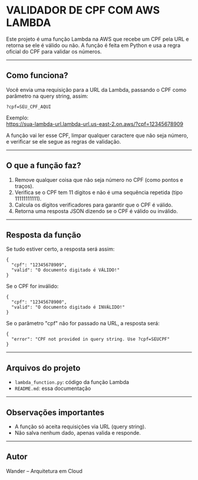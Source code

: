 # **VALIDADOR DE CPF COM AWS LAMBDA**

Este projeto é uma função Lambda na AWS que recebe um CPF pela URL e retorna se ele é válido ou não. A função é feita em Python e usa a regra oficial do CPF para validar os números.

---

## Como funciona?

Você envia uma requisição para a URL da Lambda, passando o CPF como parâmetro na query string, assim:

`?cpf=SEU_CPF_AQUI`

Exemplo:  
https://sua-lambda-url.lambda-url.us-east-2.on.aws/?cpf=12345678909

A função vai ler esse CPF, limpar qualquer caractere que não seja número, e verificar se ele segue as regras de validação.

---

## O que a função faz?

1. Remove qualquer coisa que não seja número no CPF (como pontos e traços).  
2. Verifica se o CPF tem 11 dígitos e não é uma sequência repetida (tipo 11111111111).  
3. Calcula os dígitos verificadores para garantir que o CPF é válido.  
4. Retorna uma resposta JSON dizendo se o CPF é válido ou inválido.

---

## Resposta da função

Se tudo estiver certo, a resposta será assim:

```
{
  "cpf": "12345678909",
  "valid": "O documento digitado é VÁLIDO!"
}
```

Se o CPF for inválido:

```
{
  "cpf": "12345678900",
  "valid": "O documento digitado é INVÁLIDO!"
}
```

Se o parâmetro "cpf" não for passado na URL, a resposta será:

```
{
  "error": "CPF not provided in query string. Use ?cpf=SEUCPF"
}
```

---

## Arquivos do projeto

- `lambda_function.py`: código da função Lambda  
- `README.md`: essa documentação

---

## Observações importantes

- A função só aceita requisições via URL (query string).  
- Não salva nenhum dado, apenas valida e responde.  

---

## Autor

Wander – Arquitetura em Cloud
